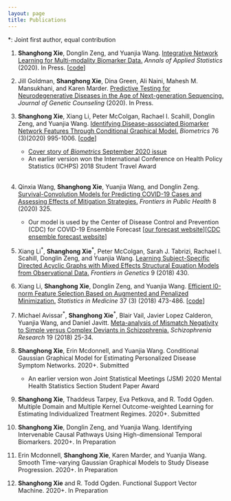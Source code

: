 ```yaml
---
layout: page
title: Publications
---
```


*: Joint first author, equal contribution

1. **Shanghong Xie**, Donglin Zeng, and Yuanjia Wang. [Integrative Network Learning for Multi-modality
Biomarker Data.](https://github.com/shanghongxie/shanghongxie.github.io/blob/main/Publications/INL_AOAS_2020.pdf) *Annals of Applied Statistics* (2020). In Press. [[code](https://github.com/shanghongxie/INL/tree/master/Code)]

2. Jill Goldman, **Shanghong Xie**, Dina Green, Ali Naini, Mahesh M. Mansukhani, and Karen Marder. [Predictive Testing for Neurodegenerative Diseases in the Age of Next-generation Sequencing.](https://onlinelibrary.wiley.com/doi/epdf/10.1002/jgc4.1342) *Journal of Genetic Counseling* (2020). In Press. 

3. **Shanghong Xie**, Xiang Li, Peter McColgan, Rachael I. Scahill, Donglin Zeng, and Yuanjia Wang. [Identifying Disease-associated Biomarker Network Features Through Conditional Graphical Model.](https://github.com/shanghongxie/shanghongxie.github.io/blob/main/Publications/Identifying_Biometrics_2020.pdf) *Biometrics* 76 (3)(2020) 995-1006. [[code](https://github.com/shanghongxie/Covariate-adjusted-network)]
   - [Cover story of *Biometrics* September 2020 issue](https://github.com/shanghongxie/shanghongxie.github.io/blob/main/Publications/cover_biometrics.pdf)
   - An earlier version won the International Conference on Health Policy Statistics (ICHPS) 2018 Student Travel Award 
     <br/> <br/>
 
4. Qinxia Wang, **Shanghong Xie**, Yuanjia Wang, and Donglin Zeng. [Survival-Convolution Models for Predicting COVID-19 Cases and Assessing Effects of Mitigation Strategies.](https://github.com/shanghongxie/shanghongxie.github.io/blob/main/Publications/COVID_FIPH_2020.pdf) *Frontiers in Public Health* 8 (2020) 325. 
   - Our model is used by the Center of Disease Control and Prevention (CDC) for COVID-19 Ensemble Forecast [[our forecast website](https://github.com/COVID19BIOSTAT/covid19_prediction)][[CDC ensemble forecast website](https://www.cdc.gov/coronavirus/2019-ncov/covid-data/forecasting-us.html)] 
      <br/> 
      
5. Xiang Li<sup>&#42;</sup>, **Shanghong Xie**<sup>&#42;</sup>, Peter McColgan, Sarah J. Tabrizi,  Rachael I. Scahill, Donglin Zeng, and Yuanjia Wang. [Learning Subject-Specific Directed Acyclic Graphs with Mixed Effects Structural Equation Models from Observational Data.](https://github.com/shanghongxie/shanghongxie.github.io/blob/main/Publications/DAG_FIG_2018.pdf) _Frontiers in Genetics_ 9 (2018) 430. 

6. Xiang Li, **Shanghong Xie**, Donglin Zeng, and Yuanjia Wang. [Efficient l0-norm Feature Selection Based on Augmented and Penalized Minimization.](https://github.com/shanghongxie/shanghongxie.github.io/blob/main/Publications/APML0_SIM_2018.pdf) *Statistics in Medicine* 37 (3) (2018) 473-486. [[code](https://cran.r-project.org/web/packages/APML0/index.html)]

7. Michael Avissar<sup>&#42;</sup>, **Shanghong Xie**<sup>&#42;</sup>, Blair Vail, Javier Lopez Calderon, Yuanjia Wang, and Daniel Javitt. [Meta-analysis of Mismatch Negativity to Simple versus Complex Deviants in Schizophrenia.](https://github.com/shanghongxie/shanghongxie.github.io/blob/main/Publications/Meta_Schizophrenia_2018.pdf) _Schizophrenia Research_ 19 (2018) 25-34.

8. **Shanghong Xie**, Erin Mcdonnell, and Yuanjia Wang. Conditional Gaussian Graphical Model for Estimating Personalized Disease Symptom Networks. 2020+. Submitted
   - An earlier version won Joint Statistical Meetings (JSM) 2020 Mental Health Statistics Section Student Paper Award  
 
 
9. **Shanghong Xie**, Thaddeus Tarpey, Eva Petkova, and R. Todd Ogden. Multiple Domain and Multiple Kernel Outcome-weighted Learning for Estimating Individualized Treatment Regimes. 2020+. Submitted

10. **Shanghong Xie**, Donglin Zeng, and Yuanjia Wang. Identifying Intervenable Causal Pathways Using High-dimensional Temporal Biomarkers. 2020+. In Preparation

11. Erin Mcdonnell, **Shanghong Xie**, Karen Marder, and Yuanjia Wang. Smooth Time-varying Gaussian Graphical Models to Study Disease Progression. 2020+. In Preparation

12. **Shanghong Xie** and R. Todd Ogden. Functional Support Vector Machine. 2020+. In Preparation
